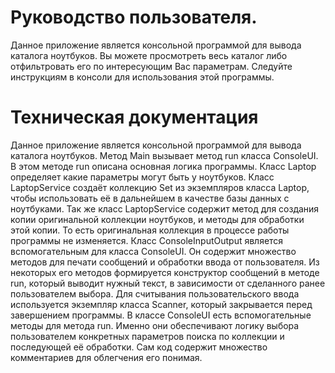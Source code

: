 # Руководство пользователя.
Данное приложение является консольной программой для вывода каталога ноутбуков.
Вы можете просмотреть весь каталог либо отфильтровать его по интересующим Вас параметрам.
Следуйте инструкциям в консоли для использования этой программы.

# Техническая документация
Данное приложение является консольной программой для вывода каталога ноутбуков. 
Метод Main вызывает метод run класса ConsoleUI. В этом методе run описана основная логика программы. 
Класс Laptop определяет какие параметры могут быть у ноутбуков. 
Класс LaptopService создаёт коллекцию Set из экземпляров класса Laptop, 
чтобы использовать её в дальнейшем в качестве базы данных с ноутбуками.
Так же класс LaptopService содержит метод для создания копии оригинальной коллекции ноутбуков, 
и методы для обработки этой копии. То есть оригинальная коллекция в процессе работы программы не изменяется.
Класс ConsoleInputOutput является вспомогательным для класса ConsoleUI. 
Он содержит множество методов для печати сообщений и обработки ввода от пользователя.
Из некоторых его методов формируется конструктор сообщений в методе run, 
который выводит нужный текст, в зависимости от сделанного ранее пользователем выбора.
Для считывания пользовательского ввода используется экземпляр класса Scanner,
который закрывается перед завершением программы. 
В классе ConsoleUI есть вспомогательные методы для метода run. 
Именно они обеспечивают логику выбора пользователем конкретных параметров поиска по коллекции и последующей её обработки. 
Сам код содержит множество комментариев для облегчения его понимая.
